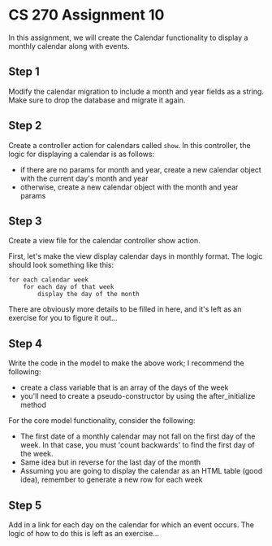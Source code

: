 CS 270 Assignment 10
====================

In this assignment, we will create the Calendar functionality to display a monthly
calendar along with events.

Step 1
------
Modify the calendar migration to include a month and year fields as a string. Make
sure to drop the database and migrate it again.

Step 2
------
Create a controller action for calendars called `show`. In this controller, the
logic for displaying a calendar is as follows:

* if there are no params for month and year, create a new calendar object with
  the current day's month and year
* otherwise, create a new calendar object with the month and year params

Step 3
------
Create a view file for the calendar controller show action.

First, let's make the view display calendar days in monthly format.  The logic
should look something like this:

    for each calendar week
        for each day of that week
            display the day of the month
            
There are obviously more details to be filled in here, and it's left as an exercise
for you to figure it out...

Step 4
------
Write the code in the model to make the above work; I recommend the following:

* create a class variable that is an array of the days of the week
* you'll need to create a pseudo-constructor by using the after_initialize method

For the core model functionality, consider the following:

* The first date of a monthly calendar may not fall on the first day of the week. In
  that case, you must 'count backwards' to find the first day of the week.
* Same idea but in reverse for the last day of the month
* Assuming you are going to display the calendar as an HTML table (good idea), remember
  to generate a new row for each week

Step 5
------
Add in a link for each day on the calendar for which an event occurs.  The logic
of how to do this is left as an exercise...